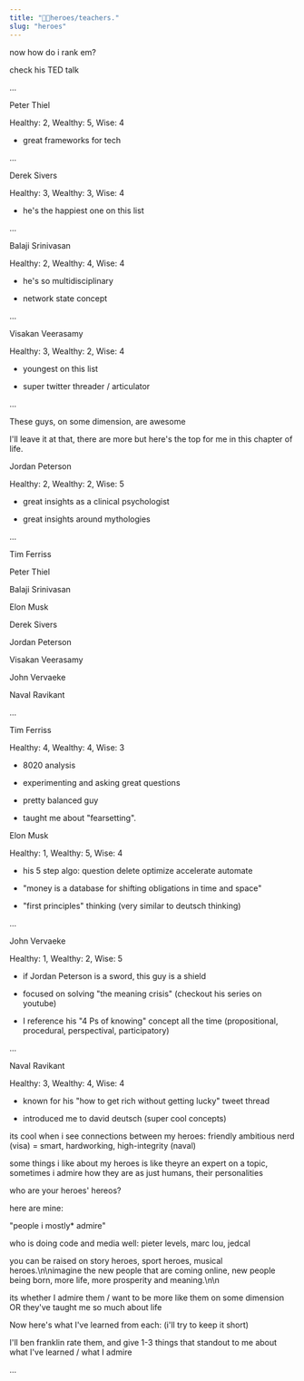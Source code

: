 ```yaml
---
title: "👨‍🏫heroes/teachers."
slug: "heroes"
---
```


now how do i rank em?

check his TED talk

...

Peter Thiel

Healthy: 2, Wealthy: 5, Wise: 4

- great frameworks for tech

...

Derek Sivers

Healthy: 3, Wealthy: 3, Wise: 4

- he's the happiest one on this list

...

Balaji Srinivasan

Healthy: 2, Wealthy: 4, Wise: 4

- he's so multidisciplinary

- network state concept

...

Visakan Veerasamy

Healthy: 3, Wealthy: 2, Wise: 4

- youngest on this list

- super twitter threader / articulator

...

These guys, on some dimension, are awesome

I'll leave it at that, there are more but here's the top for me in this chapter of life.

Jordan Peterson

Healthy: 2, Wealthy: 2, Wise: 5

- great insights as a clinical psychologist

- great insights around mythologies

...

Tim Ferriss

Peter Thiel

Balaji Srinivasan

Elon Musk

Derek Sivers

Jordan Peterson

Visakan Veerasamy

John Vervaeke

Naval Ravikant

...

Tim Ferriss

Healthy: 4, Wealthy: 4, Wise: 3

- 8020 analysis

- experimenting and asking great questions

- pretty balanced guy

- taught me about "fearsetting".

Elon Musk

Healthy: 1, Wealthy: 5, Wise: 4

- his 5 step algo: question delete optimize accelerate automate

- "money is a database for shifting obligations in time and space"

- "first principles" thinking (very similar to deutsch thinking)

...

John Vervaeke

Healthy: 1, Wealthy: 2, Wise: 5

- if Jordan Peterson is a sword, this guy is a shield

- focused on solving "the meaning crisis" (checkout his series on youtube)

- I reference his "4 Ps of knowing" concept all the time (propositional, procedural, perspectival, participatory)

...

Naval Ravikant

Healthy: 3, Wealthy: 4, Wise: 4

- known for his "how to get rich without getting lucky" tweet thread

- introduced me to david deutsch (super cool concepts)





its cool when i see connections between my heroes:
friendly ambitious nerd (visa) = smart, hardworking, high-integrity (naval)

some things i like about my heroes is like theyre an expert on a topic, sometimes i admire how they are as just humans, their personalities

who are your heroes' hereos?

here are mine:

"people i mostly* admire"

who is doing code and media well: pieter levels, marc lou, jedcal

you can be raised on story heroes, sport heroes, musical heroes.\n\nimagine the new people that are coming online, new people being born, more life, more prosperity and meaning.\n\n

its whether I admire them / want to be more like them on some dimension OR they've taught me so much about life

Now here's what I've learned from each: (i'll try to keep it short)

I'll ben franklin rate them, and give 1-3 things that standout to me about what I've learned / what I admire

...
